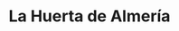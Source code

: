 ---
title: "La Huerta de Almería"
url: /madrid/la-huerta-de-almeria-calle-de-moratin/
shop: comodidad
---